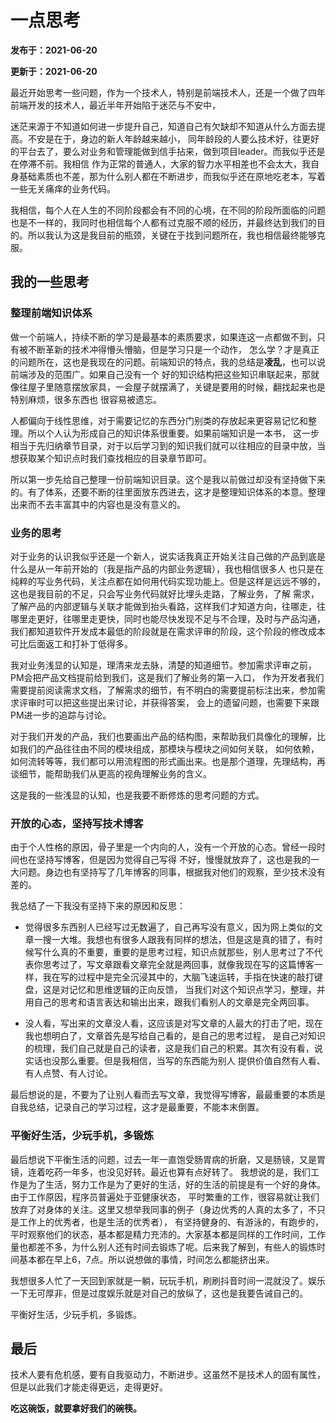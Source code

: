 # 一点思考

**发布于：2021-06-20** 

**更新于：2021-06-20**


最近开始思考一些问题，作为一个技术人，特别是前端技术人，还是一个做了四年前端开发的技术人，最近半年开始陷于迷茫与不安中，

迷茫来源于不知道如何进一步提升自己，知道自己有欠缺却不知道从什么方面去提高。不安是在于，身边的新人年龄越来越小，
同年龄段的人要么技术好，往更好的平台去了，要么对业务和管理能做到信手拈来，做到项目leader。而我似乎还是在停滞不前。我相信
作为正常的普通人，大家的智力水平相差也不会太大，我自身基础素质也不差，那为什么别人都在不断进步，而我似乎还在原地吃老本，写着一些无关痛痒的业务代码。

我相信，每个人在人生的不同阶段都会有不同的心境，在不同的阶段所面临的问题也是不一样的，我同时也相信每个人都有过克服不顺的经历，并最终达到我们的目的。所以我认为这是我目前的瓶颈，关键在于找到问题所在，我也相信最终能够克服。

## 我的一些思考


### 整理前端知识体系

做一个前端人，持续不断的学习是最基本的素质要求，如果连这一点都做不到，只有被不断革新的技术冲得懵头懵脑，但是学习只是一个动作，
怎么学？才是真正的问题所在，这也是我现在的问题。前端知识的特点，我的总结是**凌乱**，也可以说前端涉及的范围广。如果自己没有一个
好的知识结构把这些知识串联起来，那就像往屋子里随意摆放家具，一会屋子就摆满了，关键是要用的时候，翻找起来也是特别麻烦，很多东西也
很容易被遗忘。

人都偏向于线性思维，对于需要记忆的东西分门别类的存放起来更容易记忆和整理。所以个人认为形成自己的知识体系很重要。如果前端知识是一本书， 这一步相当于先归纳章节目录，对于以后学习到的知识我们就可以往相应的目录中放，当想获取某个知识点时我们查找相应的目录章节即可。

所以第一步先给自己整理一份前端知识目录。这个是我以前做过却没有坚持做下来的。有了体系，还要不断的往里面放东西进去，这才是整理知识体系的本意。整理出来而不去丰富其中的内容也是没有意义的。

### 业务的思考

对于业务的认识我似乎还是一个新人，说实话我真正开始关注自己做的产品到底是什么是从一年前开始的（我是指产品的内部业务逻辑），我也相信很多人
也只是在纯粹的写业务代码，关注点都在如何用代码实现功能上。但是这样是远远不够的，这也是我目前的不足，只会写业务代码就好比埋头走路，了解业务，了解
需求，了解产品的内部逻辑与关联才能做到抬头看路，这样我们才知道方向，往哪走，往哪里走更好，往哪里走更快，同时也能尽快发现不足与不合理，及时与产品沟通，我们都知道软件开发成本最低的阶段就是在需求评审的阶段，这个阶段的修改成本可比后面返工和打补丁低得多。

我对业务浅显的认知是，理清来龙去脉，清楚的知道细节。参加需求评审之前，PM会把产品文档提前给到我们，这是我们了解业务的第一入口，
作为开发者我们需要提前阅读需求文档，了解需求的细节，有不明白的需要提前标注出来，参加需求评审时可以把这些提出来讨论，并获得答案，
会上的遗留问题，也需要下来跟PM进一步的追踪与讨论。

对于我们开发的产品，我们也要画出产品的结构图，来帮助我们具像化的理解，比如我们的产品往往由不同的模块组成，那模块与模块之间如何关联，
如何依赖，如何流转等等，我们都可以用流程图的形式画出来。也是那个道理，先理结构，再谈细节，能帮助我们从更高的视角理解业务的含义。

这是我的一些浅显的认知，也是我要不断修炼的思考问题的方式。
### 开放的心态，坚持写技术博客

由于个人性格的原因，骨子里是一个内向的人，没有一个开放的心态。曾经一段时间也在坚持写博客，但是因为觉得自己写得
不好，慢慢就放弃了，这也是我的一大问题。身边也有坚持写了几年博客的同事，根据我对他们的观察，至少技术没有差的。


我总结了一下我没有坚持下来的原因和反思：

* 觉得很多东西别人已经写过无数遍了，自己再写没有意义，因为网上类似的文章一搜一大堆。我想也有很多人跟我有同样的想法，但是这是真的错了，有时候写什么真的不重要，重要的是思考过程，知识点就那些，别人思考过了不代表你思考过了，写文章跟看文章完全就是两回事，就像我现在写的这篇博客一样，我在写的过程中是完全沉浸其中的，大脑飞速运转，手指在快速的敲打键盘，这是对记忆和思维逻辑的正向反馈，
当我们对这个知识点学习，整理，并用自己的思考和语言表达和输出出来，跟我们看别人的文章是完全两回事。

* 没人看，写出来的文章没人看，这应该是对写文章的人最大的打击了吧，现在我也想明白了，文章首先是写给自己看的，是自己的思考过程，
是自己对知识的梳理，我们自己就是自己的读者，这是我们自己的积累。其次有没有看，说实话也没那么重要。但是我相信，当写的东西能为别人
提供价值自然有人看、有人点赞、有人讨论。


最后想说的是，不要为了让别人看而去写文章，我觉得写博客，最最重要的本质是自我总结，记录自己的学习过程，这才是最重要，不能本末倒置。

### 平衡好生活，少玩手机，多锻炼

最后想说下平衡生活的问题，过去一年一直饱受肠胃病的折磨，又是肠镜，又是胃镜，连着吃药一年多，也没见好转。最近也算有点好转了。
我想说的是，我们工作是为了生活，努力工作是为了更好的生活，好的生活的前提是有一个好的身体。由于工作原因，程序员普遍处于亚健康状态，
平时繁重的工作，很容易就让我们放弃了对身体的关注。这里又想举我同事的例子（身边优秀的人真的太多了，不只是工作上的优秀者，也是生活的优秀者），
有坚持健身的、有游泳的，有跑步的，平时观察他们的状态，基本都是精力充沛的。大家基本都是同样的工作时间，工作量也都差不多，为什么别人还有时间去锻炼了呢。后来我了解到，有些人的锻炼时间基本都在早上6，7点。所以说想做的事情，时间怎么都能挤出来。

我想很多人忙了一天回到家就是一躺，玩玩手机，刷刷抖音时间一混就没了。娱乐一下无可厚非，但是过度娱乐就是对自己的放纵了，这也是我要告诫自己的。

平衡好生活，少玩手机，多锻炼。


## 最后

技术人要有危机感，要有自我驱动力，不断进步。这虽然不是技术人的固有属性，但是以此我们才能走得更远，走得更好。

**吃这碗饭，就要拿好我们的碗筷。**




